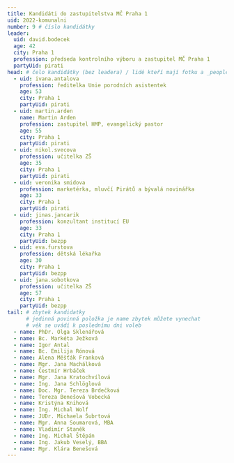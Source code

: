 ```yaml
---
title: Kandidáti do zastupitelstva MČ Praha 1
uid: 2022-komunalni
number: 9 # číslo kandidátky
leader:
  uid: david.bodecek
  age: 42
  city: Praha 1
  profession: předseda kontrolního výboru a zastupitel MČ Praha 1 
  partyUid: pirati
head: # čelo kandidátky (bez leadera) / lidé kteří mají fotku a _people/jmeno.md
  - uid: ivana.antalova
    profession: ředitelka Unie porodních asistentek
    age: 53
    city: Praha 1
    partyUid: pirati
  - uid: martin.arden
    name: Martin Arden
    profession: zastupitel HMP, evangelický pastor
    age: 55
    city: Praha 1
    partyUid: pirati
  - uid: nikol.svecova
    profession: učitelka ZŠ
    age: 35
    city: Praha 1
    partyUid: pirati
  - uid: veronika smidova
    profession: marketérka, mluvčí Pirátů a bývalá novinářka 
    age: 33
    city: Praha 1
    partyUid: pirati 
  - uid: jinas.jancarik
    profession: konzultant institucí EU 
    age: 33
    city: Praha 1
    partyUid: bezpp
  - uid: eva.furstova
    profession: dětská lékařka
    age: 30
    city: Praha 1
    partyUid: bezpp 
  - uid: jana.sobotkova
    profession: učitelka ZŠ 
    age: 57
    city: Praha 1
    partyUid: bezpp
tail: # zbytek kandidatky
      # jedinná povinná položka je name zbytek můžete vynechat
      # věk se uvádí k poslednímu dni voleb 
  - name: PhDr. Olga Sklenářová
  - name: Bc. Markéta Ježková
  - name: Igor Antal
  - name: Bc. Emilija Rónová
  - name: Alena Měšťák Franková
  - name: Mgr. Jana Machálková
  - name: Čestmír Hrbáček
  - name: Mgr. Jana Kratochvílová
  - name: Ing. Jana Schlöglová
  - name: Doc. Mgr. Tereza Brdečková
  - name: Tereza Benešová Vobecká
  - name: Kristýna Knihová
  - name: Ing. Michal Wolf
  - name: JUDr. Michaela Šubrtová
  - name: Mgr. Anna Soumarová, MBA
  - name: Vladimír Staněk
  - name: Ing. Michal Štěpán
  - name: Ing. Jakub Veselý, BBA
  - name: Mgr. Klára Benešová
---
```

